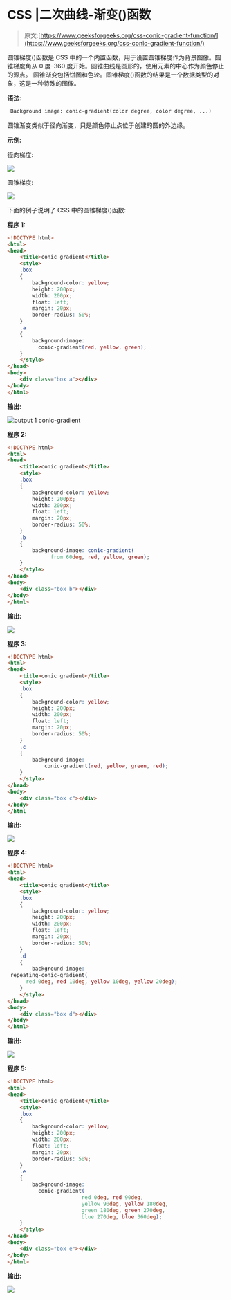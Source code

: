 # CSS |二次曲线-渐变()函数

> 原文:[https://www.geeksforgeeks.org/css-conic-gradient-function/](https://www.geeksforgeeks.org/css-conic-gradient-function/)

圆锥梯度()函数是 CSS 中的一个内置函数，用于设置圆锥梯度作为背景图像。圆锥梯度角从 0 度–360 度开始。圆锥曲线是圆形的，使用元素的中心作为颜色停止的源点。
圆锥渐变包括饼图和色轮。圆锥梯度()函数的结果是一个数据类型的对象，这是一种特殊的图像。

**语法:**

```html
 Background image: conic-gradient(color degree, color degree, ...)  
```

圆锥渐变类似于径向渐变，只是颜色停止点位于创建的圆的外边缘。

**示例:**

径向梯度:

![](img/47d10a474e14f1adda7d7b352644df90.png)

圆锥梯度:

![](img/c437732c52f320d8906e94839c04fe00.png)

下面的例子说明了 CSS 中的圆锥梯度()函数:

**程序 1:**

```html
<!DOCTYPE html>
<html>
<head>
    <title>conic gradient</title>
    <style>
    .box
    {    
        background-color: yellow;
        height: 200px;
        width: 200px;
        float: left;
        margin: 20px;
        border-radius: 50%;
    }
    .a
    {
        background-image: 
          conic-gradient(red, yellow, green);
    }
    </style>
</head>
<body>
    <div class="box a"></div>
</body>
</html>
```

**输出:**

![output 1 conic-gradient](img/8597304c833eb33a1bad21630ed01386.png)

**程序 2:**

```html
<!DOCTYPE html>
<html>
<head>
    <title>conic gradient</title>
    <style>
    .box
    {    
        background-color: yellow;
        height: 200px;
        width: 200px;
        float: left;
        margin: 20px;
        border-radius: 50%;
    }
    .b
    {
        background-image: conic-gradient(
              from 60deg, red, yellow, green);
    }
    </style>
</head>
<body>
    <div class="box b"></div>
</body>
</html>
```

**输出:**

![](img/0c4737ec4ebe342df7034f61a5da3db3.png)

**程序 3:**

```html
<!DOCTYPE html>
<html>
<head>
    <title>conic gradient</title>
    <style>
    .box
    {    
        background-color: yellow;
        height: 200px;
        width: 200px;
        float: left;
        margin: 20px;
        border-radius: 50%;
    }
    .c
    {
        background-image: 
            conic-gradient(red, yellow, green, red);
    }
    </style>
</head>
<body>
    <div class="box c"></div>
</body>
</html
```

**输出:**

![](img/d447010b783f432c2be06f78e47e7d13.png)

**程序 4:**

```html
<!DOCTYPE html>
<html>
<head>
    <title>conic gradient</title>
    <style>
    .box
    {    
        background-color: yellow;
        height: 200px;
        width: 200px;
        float: left;
        margin: 20px;
        border-radius: 50%;
    }
    .d
    {
        background-image:
 repeating-conic-gradient(
      red 0deg, red 10deg, yellow 10deg, yellow 20deg);    
    }     
    </style>
</head>
<body>
    <div class="box d"></div>
</body>
</html>
```

**输出:**

![](img/f7479dff722b9ec7f0c50e1cbed00b5d.png)

**程序 5:**

```html
<!DOCTYPE html>
<html>
<head>
    <title>conic gradient</title>
    <style>
    .box
    {    
        background-color: yellow;
        height: 200px;
        width: 200px;
        float: left;
        margin: 20px;
        border-radius: 50%;
    }
    .e
    {
        background-image: 
          conic-gradient(
                        red 0deg, red 90deg,
                        yellow 90deg, yellow 180deg,
                        green 180deg, green 270deg,
                        blue 270deg, blue 360deg);
    }
    </style>
</head>
<body>
    <div class="box e"></div>
</body>
</html>
```

**输出:**

![](img/65c1b1a3e752e3ad58768b6138171f7a.png)